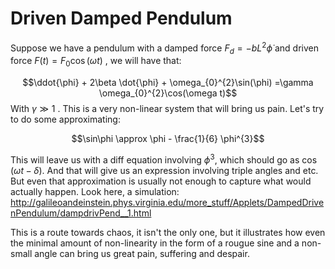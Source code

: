 # Driven Damped Pendulum
Suppose we have a pendulum with a damped force $F_{d}=-bL^{2}\dot{\phi}$  and driven force $F(t)= F_{0}\cos{(\omega t)}$ , we will have that:

$$\ddot{\phi} + 2\beta \dot{\phi} + \omega_{0}^{2}\sin(\phi) =\gamma \omega_{0}^{2}\cos(\omega t)$$
With $\gamma \gg 1$  . This is a very non-linear system that will bring us pain. Let's try to do some approximating:

$$\sin\phi \approx \phi - \frac{1}{6} \phi^{3}$$

This will leave us with a diff equation involving $\phi^{3}$, which should go as $\cos{(\omega t - \delta)}$. And that will give us an expression involving triple angles and etc. But even that approximation is usually not enough to capture what would actually happen. Look here, a simulation: http://galileoandeinstein.phys.virginia.edu/more_stuff/Applets/DampedDrivenPendulum/dampdrivPend__1.html

This is a route towards chaos, it isn't the only one, but it illustrates how even the minimal amount of non-linearity in the form of a rougue sine and a non-small angle can bring us great pain, suffering and despair.